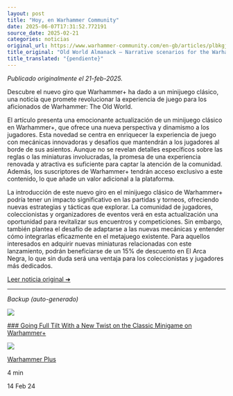 ```yaml
---
layout: post
title: "Hoy, en Warhammer Community"
date: 2025-06-07T17:31:52.772191
source_date: 2025-02-21
categories: noticias
original_url: https://www.warhammer-community.com/en-gb/articles/plbkgjgd/old-world-almanack-narrative-scenarios-for-the-warhammer-world-anniversary/
title_original: "Old World Almanack – Narrative scenarios for the Warhammer World Anniversary - Warhammer Community"
title_translated: "{pendiente}"
---
```


*Publicado originalmente el 21-feb-2025.*

Descubre el nuevo giro que Warhammer+ ha dado a un minijuego clásico, una noticia que promete revolucionar la experiencia de juego para los aficionados de Warhammer: The Old World.

El artículo presenta una emocionante actualización de un minijuego clásico en Warhammer+, que ofrece una nueva perspectiva y dinamismo a los jugadores. Esta novedad se centra en enriquecer la experiencia de juego con mecánicas innovadoras y desafíos que mantendrán a los jugadores al borde de sus asientos. Aunque no se revelan detalles específicos sobre las reglas o las miniaturas involucradas, la promesa de una experiencia renovada y atractiva es suficiente para captar la atención de la comunidad. Además, los suscriptores de Warhammer+ tendrán acceso exclusivo a este contenido, lo que añade un valor adicional a la plataforma.

La introducción de este nuevo giro en el minijuego clásico de Warhammer+ podría tener un impacto significativo en las partidas y torneos, ofreciendo nuevas estrategias y tácticas que explorar. La comunidad de jugadores, coleccionistas y organizadores de eventos verá en esta actualización una oportunidad para revitalizar sus encuentros y competiciones. Sin embargo, también plantea el desafío de adaptarse a las nuevas mecánicas y entender cómo integrarlas eficazmente en el metajuego existente. Para aquellos interesados en adquirir nuevas miniaturas relacionadas con este lanzamiento, podrán beneficiarse de un 15% de descuento en El Arca Negra, lo que sin duda será una ventaja para los coleccionistas y jugadores más dedicados.

[Leer noticia original ➜](https://www.warhammer-community.com/en-gb/articles/plbkgjgd/old-world-almanack-narrative-scenarios-for-the-warhammer-world-anniversary/)

---

*Backup (auto-generado)*

![](https://assets.warhammer-community.com/articles/29530796-80ce-4435-81da-5758725cbd54/xpqvdcbtjh3ntsta.jpg)

[### Going Full Tilt With a New Twist on the Classic Minigame on Warhammer+](/en-gb/articles/hHxfnxip/going-full-tilt-with-a-new-twist-on-the-classic-minigame-on-warhammer/ "Going Full Tilt With a New Twist on the Classic Minigame on Warhammer+")

![](https://assets.warhammer-community.com/gs-icon-dark_warhammer-theoldworld.svg)

[Warhammer Plus](/en-gb/topics/warhammer-plus/ "Warhammer Plus")

4 min

14 Feb 24
